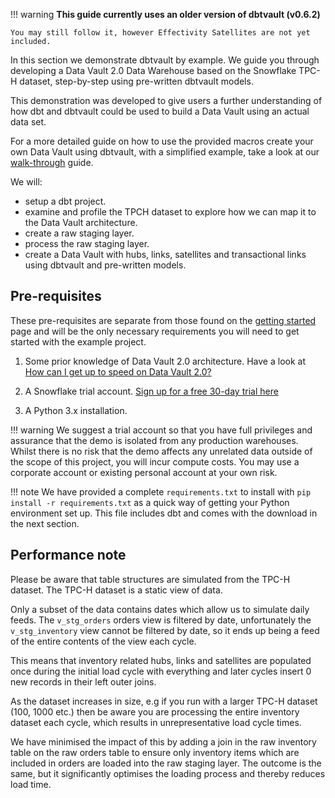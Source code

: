 !!! warning
    **This guide currently uses an older version of dbtvault (v0.6.2)** 
    
    You may still follow it, however Effectivity Satellites are not yet included.

In this section we demonstrate dbtvault by example. We guide you through developing a 
Data Vault 2.0 Data Warehouse based on the Snowflake TPC-H dataset, step-by-step using pre-written dbtvault models.

This demonstration was developed to give users a further understanding of how dbt and dbtvault could be used to build
a Data Vault using an actual data set.  

For a more detailed guide on how to use the provided macros create your own Data Vault using dbtvault, 
with a simplified example, take a look at our [walk-through](../tutorial/tut_getting_started.md) guide.

We will:

- setup a dbt project.
- examine and profile the TPCH dataset to explore how we can map it to the Data Vault architecture.
- create a raw staging layer.
- process the raw staging layer.
- create a Data Vault with hubs, links, satellites and transactional links using dbtvault and pre-written models.

## Pre-requisites

These pre-requisites are separate from those found on the [getting started](../tutorial/tut_getting_started.md) page and will 
be the only necessary requirements you will need to get started with the example project. 

1. Some prior knowledge of Data Vault 2.0 architecture. Have a look at
[How can I get up to speed on Data Vault 2.0?](../index.md#how-can-i-get-up-to-speed-on-data-vault-20)

2. A Snowflake trial account. [Sign up for a free 30-day trial here](https://trial.snowflake.com/ab/)

3. A Python 3.x installation.

!!! warning
    We suggest a trial account so that you have full privileges and assurance that the demo is isolated from any
    production warehouses. Whilst there is no risk that the demo affects any unrelated data outside of the 
    scope of this project, you will incur compute costs. 
    You may use a corporate account or existing personal account at your own risk.

!!! note
    We have provided a complete ```requirements.txt``` to install with ```pip install -r requirements.txt```
    as a quick way of getting your Python environment set up. This file includes dbt and comes with the download in the 
    next section.

## Performance note

Please be aware that table structures are simulated from the TPC-H dataset. The TPC-H dataset is a static view of data. 

Only a subset of the data contains dates which allow us to simulate daily feeds. The ```v_stg_orders``` orders view is 
filtered by date, unfortunately the ```v_stg_inventory``` view cannot be filtered by date, so it ends up being a feed of 
the entire contents of the view each cycle. 

This means that inventory related hubs, links and satellites are populated once during the initial load cycle with 
everything and later cycles insert 0 new records in their left outer joins. 

As the dataset increases in size, e.g if you run with a larger TPC-H dataset (100, 1000 etc.) then be aware you are 
processing the entire inventory dataset each cycle, which results in unrepresentative load cycle times.

We have minimised the impact of this by adding a join in the raw inventory table on the raw orders table to ensure only 
inventory items which are included in orders are loaded into the raw staging layer. The outcome is the same, but it 
significantly optimises the loading process and thereby reduces load time.